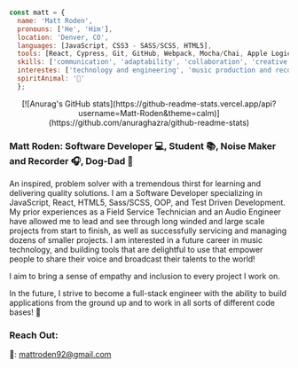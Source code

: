   ```javascript
  
  const matt = {
    name: 'Matt Roden',
    pronouns: ['He', 'Him'],
    location: 'Denver, CO',
    languages: [JavaScript, CSS3 - SASS/SCSS, HTML5],
    tools: [React, Cypress, Git, GitHub, Webpack, Mocha/Chai, Apple LogicX, Photoshop],
    skills: ['communication', 'adaptability', 'collaboration', 'creative thinking', 'empathy', 'organization', 'patience'],
    interestes: ['technology and engineering', 'music production and recording', 'nature', 'culinary arts', '🛹'],
    spiritAnimal: '🐘'
    };
   ```
<p align="center">
  [![Anurag's GitHub stats](https://github-readme-stats.vercel.app/api?username=Matt-Roden&theme=calm)](https://github.com/anuraghazra/github-readme-stats)
</p>

### Matt Roden: Software Developer 💻, Student 📚, Noise Maker and Recorder 🎧, Dog-Dad 🐶

An inspired, problem solver with a tremendous thirst for learning and delivering quality solutions. I am a Software Developer specializing in JavaScript, React, HTML5, Sass/SCSS, OOP, and Test Driven Development. My prior experiences as a Field Service Technician and an Audio Engineer have allowed me to lead and see through long winded and large scale projects from start to finish, as well as successfully servicing and managing dozens of smaller projects. I am interested in a future career in music technology, and building tools that are delightful to use that empower people to share their voice and broadcast their talents to the world!

I aim to bring a sense of empathy and inclusion to every project I work on.

In the future, I strive to become a full-stack engineer with the ability to build applications from the ground up and to work in all sorts of different code bases! 💪

### Reach Out:

📧: mattroden92@gmail.com


<!--
**Matt-Roden/Matt-Roden** is a ✨ _special_ ✨ repository because its `README.md` (this file) appears on your GitHub profile.

Here are some ideas to get you started:

- 🔭 I’m currently working on ...
- 🌱 I’m currently learning ...
- 👯 I’m looking to collaborate on ...
- 🤔 I’m looking for help with ...
- 💬 Ask me about ...
- 📫 How to reach me: ...
- 😄 Pronouns: ...
- ⚡ Fun fact: ...
-->
